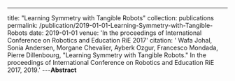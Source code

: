 ---
title: "Learning Symmetry with Tangible Robots"
collection: publications
permalink: /publication/2019-01-01-Learning-Symmetry-with-Tangible-Robots
date: 2019-01-01
venue: 'In the proceedings of International Conference on Robotics and Education RiE 2017'
citation: ' Wafa Johal,  Sonia Andersen,  Morgane Chevalier,  Ayberk Ozgur,  Francesco Mondada,  Pierre Dillenbourg, &quot;Learning Symmetry with Tangible Robots.&quot; In the proceedings of International Conference on Robotics and Education RiE 2017, 2019.'
---**Abstract** 
